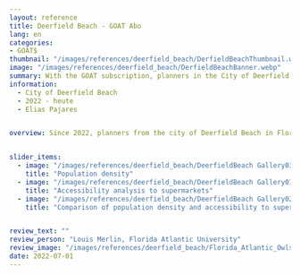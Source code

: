 ```yaml
---
layout: reference
title: Deerfield Beach - GOAT Abo
lang: en
categories:
- GOAT$
thumbnail: "/images/references/deerfield_beach/DerfieldBeachThumbnail.webp"
image: "/images/references/deerfield_beach/DerfieldBeachBanner.webp"
summary: With the GOAT subscription, planners in the City of Deerfield Beach (Florida) conduct accessibility analyses for a variety of planning issues.
information:
  - City of Deerfield Beach
  - 2022 - heute
  - Elias Pajares


overview: Since 2022, planners from the city of Deerfield Beach in Florida and researchers from Florida Atlantic University (FAU) have been using GOAT as a software-as-a-service subscription. The goal is to conduct analyses in the context of the 15-minute city concept and identify measures to improve accessibility and walkability in car-dependent suburbs. With the help of GOAT, planners in Deerfield Beach and researchers at Florida Atlantic University will be able to make better decisions about how to improve their community's infrastructure and meet the needs of their citizens.


slider_items:
  - image: "/images/references/deerfield_beach/DeerfieldBeach Gallery03.webp"
    title: "Population density"
  - image: "/images/references/deerfield_beach/DeerfieldBeach Gallery01.webp"
    title: "Accessibility analysis to supermarkets"
  - image: "/images/references/deerfield_beach/DeerfieldBeach Gallery02.webp"
    title: "Comparison of population density and accessibility to supermarkets"


review_text: ""
review_person: "Louis Merlin, Florida Atlantic University"
review_image: "/images/references/deerfield_beach/Florida_Atlantic_Owls_logo.webp"
date: 2022-07-01
---
```




